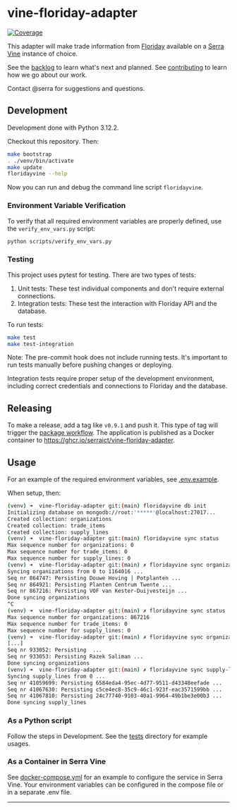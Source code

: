 # vine-floriday-adapter

[![Coverage](https://codecov.io/gh/serraict/vine-floriday-adapter/branch/main/graph/badge.svg)](https://codecov.io/gh/serraict/vine-floriday-adapter)

This adapter will make trade information from [Floriday] available on a [Serra Vine] instance of choice.

See the [backlog] to learn what's next and planned.
See [contributing] to learn how we go about our work.

Contact @serra for suggestions and questions.

## Development

Development done with Python 3.12.2.

Checkout this repository. Then:

```bash
make bootstrap
. ./venv/bin/activate
make update
floridayvine --help
```

Now you can run and debug the command line script `floridayvine`.

### Environment Variable Verification

To verify that all required environment variables are properly defined, use the `verify_env_vars.py` script:

```bash
python scripts/verify_env_vars.py
```

### Testing

This project uses pytest for testing. There are two types of tests:

1. Unit tests: These test individual components and don't require external connections.
2. Integration tests: These test the interaction with Floriday API and the database.

To run tests:

```bash
make test
make test-integration
```

Note: The pre-commit hook does not include running tests. It's important to run tests manually before pushing changes or deploying.

Integration tests require proper setup of the development environment, including correct credentials and connections to Floriday and the database.

## Releasing

To make a release, add a tag like `v0.9.1` and push it.
This type of tag will trigger the [package workflow](./.github/workflows/package.yml).
The application is published as a Docker container to <https://ghcr.io/serraict/vine-floriday-adapter>.

## Usage

For an example of the required environment variables, see [.env.example](.env.example).

When setup, then:

```bash
(venv) ➜  vine-floriday-adapter git:(main) floridayvine db init                                                        
Initializing database on mongodb://root:'*****'@localhost:27017...
Created collection: organizations
Created collection: trade_items
Created collection: supply_lines
(venv) ➜  vine-floriday-adapter git:(main) floridayvine sync status                                          
Max sequence number for organizations: 0
Max sequence number for trade_items: 0
Max sequence number for supply_lines: 0
(venv) ➜  vine-floriday-adapter git:(main) ✗ floridayvine sync organizations  --limit-result 3   
Syncing organizations from 0 to 1164016 ...
Seq nr 864747: Persisting Douwe Hoving | Potplanten ...
Seq nr 864921: Persisting Planten Centrum Twente ...
Seq nr 867216: Persisting VOF van Kester-Duijvesteijn ...
Done syncing organizations
^C
(venv) ➜  vine-floriday-adapter git:(main) ✗ floridayvine sync status                   
Max sequence number for organizations: 867216
Max sequence number for trade_items: 0
Max sequence number for supply_lines: 0
(venv) ➜  vine-floriday-adapter git:(main) ✗ floridayvine sync organizations --start-seq-number 867216 --limit-result 100
[...]
Seq nr 933052: Persisting  ...
Seq nr 933053: Persisting Razek Saliman ...
Done syncing organizations
(venv) ➜  vine-floriday-adapter git:(main) ✗ floridayvine sync supply-lines --limit-result 3
Syncing supply_lines from 0 ...
Seq nr 41059699: Persisting 6584eda4-95ec-4d77-9511-d43348eefade ...
Seq nr 41067630: Persisting c5ce4ec8-35c9-46c1-923f-eac3571599bb ...
Seq nr 41067810: Persisting 24c77740-9103-40a1-9964-49b1be3e00b3 ...
Done syncing supply_lines
```

### As a Python script

Follow the steps in Development.
See the [tests](./tests) directory for example usages.

### As a Container in Serra Vine

See [docker-compose.yml](./docker-compose.yml) for an example to configure the service in Serra Vine.
Your environment variables can be configured in the compose file or in a separate .env file.

---

 [Floriday]: https://www.floriday.io/en/home
 [Serra Vine]: https://vine.serraict.com
 [backlog]: ./work/backlog.md
 [contributing]: ./CONTRIBUTING.md
